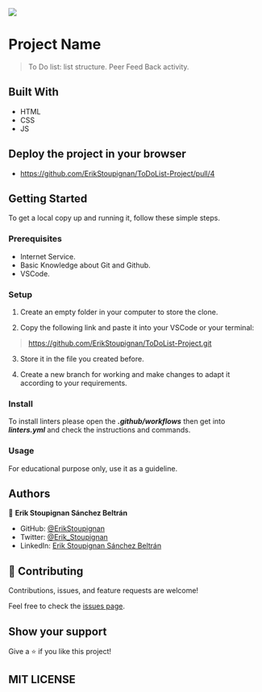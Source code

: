 ![](https://img.shields.io/badge/Microverse-blueviolet)

# Project Name

> To Do list: list structure. Peer Feed Back activity.

## Built With

- HTML
- CSS
- JS

## Deploy the project in your browser

- https://github.com/ErikStoupignan/ToDoList-Project/pull/4

## Getting Started

To get a local copy up and running it, follow these simple steps.

### Prerequisites

- Internet Service.
- Basic Knowledge about Git and Github.
- VSCode.

### Setup

1. Create an empty folder in your computer to store the clone.

2. Copy the following link and paste it into your VSCode or your terminal:

> https://github.com/ErikStoupignan/ToDoList-Project.git

3. Store it in the file you created before.

4. Create a new branch for working and make changes to adapt it according to your requirements.

### Install

To install linters please open the ***.github/workflows*** then get into ***linters.yml*** and check the instructions and commands.

### Usage

For educational purpose only, use it as a guideline.

## Authors

👤 **Erik Stoupignan Sánchez Beltrán**

- GitHub: [@ErikStoupignan](https://github.com/ErikStoupignan)
- Twitter: [@Erik_Stoupignan](https://twitter.com/Erik_Stoupignan)
- LinkedIn: [Erik Stoupignan Sánchez Beltrán](https://www.linkedin.com/in/erik-stoupignan-s%C3%A1nchez-beltr%C3%A1n-393180238/)


## 🤝 Contributing

Contributions, issues, and feature requests are welcome!

Feel free to check the [issues page](../../issues/).

## Show your support

Give a ⭐️ if you like this project!

## MIT LICENSE

[](MIT.md)

